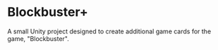 # Blockbuster+
A small Unity project designed to create additional game cards for the game, "Blockbuster".
